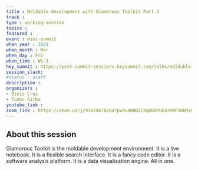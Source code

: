```yaml
---
title : Moldable development with Glamorous Toolkit Part 3
track : 
type : working-session
topics :
featured :
event : mini-summit
when_year : 2021
when_month : Mar
when_day : Fri
when_time : WS-3
hey_summit : https://post-summit-sessions.heysummit.com/talks/moldable-development-with-glamorous-toolkit-part-3/
session_slack:
#status : draft
description :
organizers :
- Dinis Cruz
- Tudor Girba
youtube_link :
zoom_link : https://zoom.us/j/93474678284?pwd=aWNBZC9qUGNhUEdreWF5OHRxQ2FUdz09
---
```

	

## About this session
Glamorous Toolkit is the moldable development environment. It is a live notebook. It is a flexible search interface. It is a fancy code editor. It is a software analysis platform. It is a data visualization engine. All in one.
